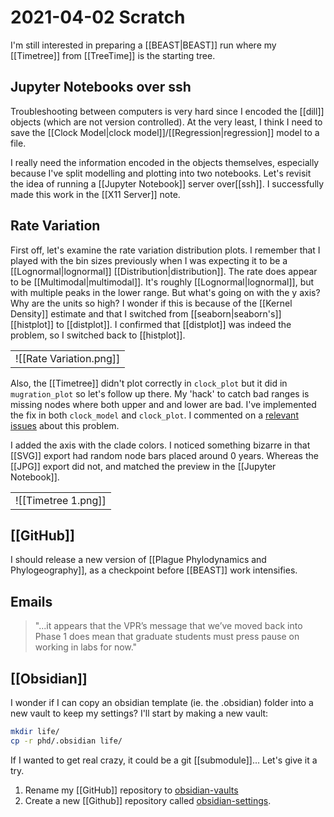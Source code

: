# 2021-04-02 Scratch

I'm still interested in preparing a [[BEAST|BEAST]] run where my [[Timetree]] from [[TreeTime]] is the starting tree.

## Jupyter Notebooks over ssh

Troubleshooting between computers is very hard since I encoded the [[dill]] objects (which are not version controlled). At the very least, I think I need to save the [[Clock Model|clock model]]/[[Regression|regression]] model to a file.

I really need the information encoded in the objects themselves, especially because I've split modelling and plotting into two notebooks. Let's revisit the idea of running a [[Jupyter Notebook]] server over[[ssh]]. I successfully made this work in the [[X11 Server]] note.

## Rate Variation

First off, let's examine the rate variation distribution plots. I remember that I played with the bin sizes previously when I was expecting it to be a [[Lognormal|lognormal]] [[Distribution|distribution]]. The rate does appear to be [[Multimodal|multimodal]]. It's roughly [[Lognormal|lognormal]], but with multiple peaks in the lower range. But what's going on with the y axis? Why are the units so high? I wonder if this is because of the [[Kernel Density]] estimate and that I switched from [[seaborn|seaborn's]] [[histplot]] to [[distplot]]. I confirmed that [[distplot]] was indeed the problem, so I switched back to [[histplot]].

|     | 
| --- |
| ![[Rate Variation.png]] |

Also, the [[Timetree]] didn't plot correctly in ```clock_plot``` but it did in ```mugration_plot``` so let's follow up there. My 'hack' to catch bad ranges is missing nodes where both upper and and lower are bad. I've implemented the fix in both ```clock_model``` and ```clock_plot```. I commented on a [relevant issues](https://github.com/neherlab/treetime/issues/134) about this problem.

I added the axis with the clade colors. I noticed something bizarre in that [[SVG]] export had random node bars placed around 0 years. Whereas the [[JPG]] export did not, and matched the preview in the [[Jupyter Notebook]].

|     | 
| --- |
|![[Timetree 1.png]] |



## [[GitHub]]
I should release a new version of [[Plague Phylodynamics and Phylogeography]], as a checkpoint before [[BEAST]] work intensifies.

## Emails

>"...it appears that the VPR’s message that we’ve moved back into Phase 1 does mean that graduate students must press pause on working in labs for now."

## [[Obsidian]]

I wonder if I can copy an obsidian template (ie. the .obsidian) folder into a new vault to keep my settings? I'll start by making a new vault:

```bash
mkdir life/
cp -r phd/.obsidian life/
```

If I wanted to get real crazy, it could be a git [[submodule]]... Let's give it a try.
1. Rename my [[GitHub]] repository to [obsidian-vaults](https://github.com/ktmeaton/obsidian-vaults)
1. Create a new [[Github]] repository called [obsidian-settings]().